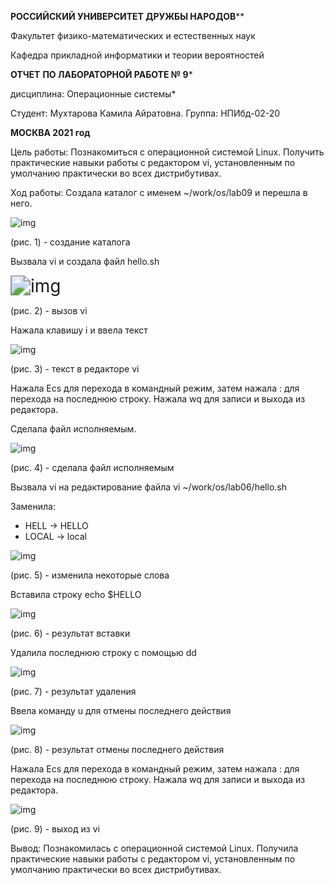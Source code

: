 **РОССИЙСКИЙ УНИВЕРСИТЕТ ДРУЖБЫ НАРОДОВ****

Факультет физико-математических и естественных наук

Кафедра прикладной информатики и теории вероятностей



**ОТЧЕТ** **ПО ЛАБОРАТОРНОЙ РАБОТЕ № 9***

дисциплина: Операционные системы*








Студент: Мухтарова Камила Айратовна.
Группа: НПИбд-02-20





**МОСКВА 2021 год**







Цель работы: Познакомиться с операционной системой Linux. Получить практические навыки работы с редактором vi, установленным по умолчанию практически во всех дистрибутивах.

Ход работы:
Создала каталог с именем ~/work/os/lab09 и перешла в него. 



![img](https://lh4.googleusercontent.com/z51YtVAKv8Y-22UXAqKC3BvY7qAGwf05ME_YAiGw9c7UhA35XNvULbRtDJQXxeGmzmpIJVjCju_-xcBmvbQ41_FOqgG2j7TNShblX_PLf3P36lJUI9cI0yspKmT5Ovl5LcRyHXS4)

(рис. 1) - создание каталога

Вызвала vi и создала файл hello.sh

<img src="https://lh6.googleusercontent.com/80JD0Kk1-cfIm4uBXGOkFu8EHFu0nEJluVJLZ6MqXzxlaoYbb_zENHHV6XigKbOv-0zWZXNrohq5RUCrYv5dYRmfgbNERhNY-9hv0F1xuS94_diAwsVP4ZnfsoV_NK3MnBl9USPQ" alt="img" style="zoom:200%;" />

(рис. 2) - вызов vi 

Нажала клавишу i и ввела текст 

![img](https://lh3.googleusercontent.com/V2J7J03hbnEjqhH2G0xg4h88KQL2SnHByMI-0KT0xVd8aFmirHFeMv6TbdiIAs_2IebeUPZWE1HKRy-TjwMPceBTfJUZjaLcsTK_w43ASNPfGuHxP5SAtJLaqV5pQljfGGvdSUoL)

(рис. 3) - текст в редакторе vi 

Нажала Ecs для перехода в командный режим, затем нажала : для перехода на последнюю строку. Нажала wq для записи и выхода из редактора. 

Сделала файл исполняемым. 

![img](https://lh6.googleusercontent.com/M_y5kAfSLHDul398MnSWVFLlwDGBF7Apj_X-LlgAcQoovXnb5oyc57jlRF3khVNngO-eioT57FBpjkvJFQl3rVJ8W7g8FMNRH81Rkq3vi73Sgs9NjE21ufktQffTdPlFQej3VtG_)



(рис. 4) - сделала файл исполняемым



Вызвала vi на редактирование файла vi ~/work/os/lab06/hello.sh 

Заменила:

- HELL -> HELLO
- LOCAL -> local

![img](https://lh5.googleusercontent.com/g4RNKY72C-P9R4rRzcR-1RjWlOJVuU-cvyrH2wmlloft66LmdceCddPUqly4KSRJSKF4g7NaUp8OoZlKG6_BdWoahB5rYeHMi-UFgHxRGSVRduMHQRL_9L_FYoQT8K4gobmrTXwu)

(рис. 5) - изменила некоторые слова

Вставила строку echo $HELLO

![img](https://lh5.googleusercontent.com/CfZdmrJ3-ZQqF0dmhNBSSYlSuNcBfpel058jQP_utrfh3ErFjdKB2ruSiih1JTvE85x7Gsyqw4qeik7vsmQE6dd3eqER57qa00Z7p67wuTZQtZC5PMjvxuvwxjwGJJkYR1TUjJrp)

(рис. 6) - результат вставки 

Удалила последнюю строку с помощью dd

![img](https://lh6.googleusercontent.com/cIkFiZcEJwj1y5ZV_04LCL8DKzq9paTxdpiQO8fTthPSxjYteS-yNTi9y5fT1wTT2r1rAiU7z6RNj34gtOilGV1bTM8HYbW3l_qOVQmusW33r2lbe1SKzxYQMMcaFZ35230qBb3D)

(рис. 7) - результат удаления

Ввела команду u для отмены последнего действия

![img](https://lh6.googleusercontent.com/YPjaTd9veBwOyiUTKaVhtVbqoPOkJs2daAX3mR4O-1zqmQpX2KhhzsHGI55s77dn2ep5GW8De3eFfj68bco4Hoo9tVVuQW8wtHLvuHcSYaj59M6e_v1APwsq_kWnJ3d43nPFSI1D)



(рис. 8) - результат отмены последнего действия 

Нажала Ecs для перехода в командный режим, затем нажала : для перехода на последнюю строку. Нажала wq для записи и выхода из редактора. 



![img](https://lh3.googleusercontent.com/W7II2q2HPVGwlgsn38YU54dcwLZ-QIBx5VT2AF5lq1mUzTasYU_iMv9mlmOpHS1OxJqZg4z8WenXyD2O5s5MgHzQFbND0U5s9FxljulE1NjPdbiyRsB4TZNVtQerBaLjdNWd1K-P)



(рис. 9) - выход из vi

Вывод: Познакомилась с операционной системой Linux. Получила практические навыки работы с редактором vi, установленным по умолчанию практически во всех дистрибутивах.